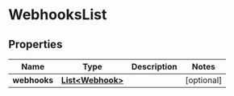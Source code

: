 

# WebhooksList

## Properties

Name | Type | Description | Notes
------------ | ------------- | ------------- | -------------
**webhooks** | [**List&lt;Webhook&gt;**](Webhook.md) |  |  [optional]



